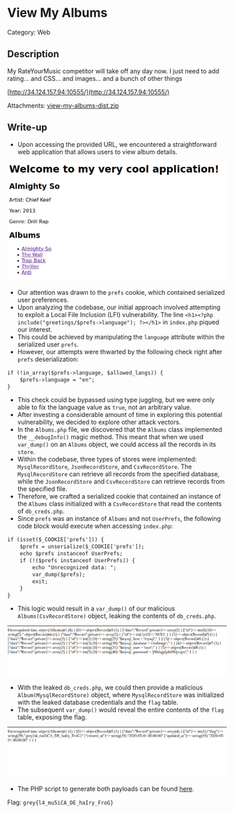 # View My Albums
Category: Web

## Description
My RateYourMusic competitor will take off any day now. I just need to add rating... and CSS... and images... and a bunch of other things

[http://34.124.157.94:10555/](http://34.124.157.94:10555/)

Attachments: [view-my-albums-dist.zip](attachments/view-my-albums-dist.zip)

## Write-up
- Upon accessing the provided URL, we encountered a straightforward web application that allows users to view album details.

![](solution/image1.png)

- Our attention was drawn to the `prefs` cookie, which contained serialized user preferences.
- Upon analyzing the codebase, our initial approach involved attempting to exploit a Local File Inclusion (LFI) vulnerability. The line `<h1><?php include("greetings/$prefs->language"); ?></h1>` in `index.php` piqued our interest.
- This could be achieved by manipulating the `language` attribute within the serialized user `prefs`.
- However, our attempts were thwarted by the following check right after `prefs` deserialization:
```
if (!in_array($prefs->language, $allowed_langs)) {
    $prefs->language = "en";
}
```
- This check could be bypassed using type juggling, but we were only able to fix the language value as `true`, not an arbitrary value.
- After investing a considerable amount of time in exploring this potential vulnerability, we decided to explore other attack vectors.
- In the `Albums.php` file, we discovered that the `Albums` class implemented the `__debugInfo()` magic method. This meant that when we used `var_dump()` on an `Albums` object, we could access all the records in its `store`.
- Within the codebase, three types of stores were implemented: `MysqlRecordStore`, `JsonRecordStore`, and `CsvRecordStore`. The `MysqlRecordStore` can retrieve all records from the specified database, while the `JsonRecordStore` and `CsvRecordStore` can retrieve records from the specified file.
- Therefore, we crafted a serialized cookie that contained an instance of the `Albums` class initialized with a `CsvRecordStore` that read the contents of `db_creds.php`.
- Since `prefs` was an instance of `Albums` and not `UserPrefs`, the following code block would execute when accessing `index.php`:
```
if (isset($_COOKIE['prefs'])) {
    $prefs = unserialize($_COOKIE['prefs']);
    echo $prefs instanceof UserPrefs;
    if (!($prefs instanceof UserPrefs)) {
        echo "Unrecognized data: ";
        var_dump($prefs);
        exit;
    }
}
```
- This logic would result in a `var_dump()` of our malicious `Albums(CsvRecordStore)` object, leaking the contents of `db_creds.php`.

![](solution/image2.png)

- With the leaked `db_creds.php`, we could then provide a malicious `Album(MysqlRecordStore)` object, where `MysqlRecordStore` was initialized with the leaked database credentials and the `flag` table.
- The subsequent `var_dump()` would reveal the entire contents of the `flag` table, exposing the flag.

![](solution/image3.png)

- The PHP script to generate both payloads can be found [here](solution/solve.php).

Flag: `grey{l4_mu5iCA_DE_haIry_FroG}`

